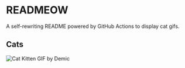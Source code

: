 # READMEOW

A self-rewriting README powered by GitHub Actions to display cat gifs.

## Cats

![Cat Kitten GIF by Demic](https://media3.giphy.com/media/3oriO0OEd9QIDdllqo/200.gif?cid=9acd02dahj0txy2tx7it0to9kbams7uoiu75w3yvtxr3qhqs&ep=v1_gifs_search&rid=200.gif&ct=g)

